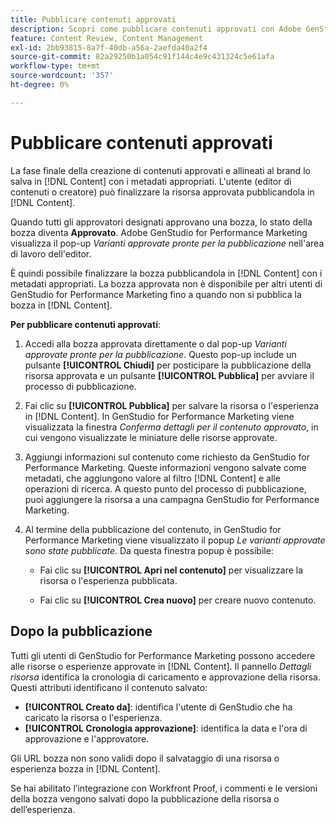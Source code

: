 ```yaml
---
title: Pubblicare contenuti approvati
description: Scopri come pubblicare contenuti approvati con Adobe GenStudio for Performance Marketing.
feature: Content Review, Content Management
exl-id: 2bb93815-8a7f-40db-a56a-2aefda40a2f4
source-git-commit: 82a29250b1a054c91f144c4e9c431324c5e61afa
workflow-type: tm+mt
source-wordcount: '357'
ht-degree: 0%

---
```


# Pubblicare contenuti approvati

La fase finale della creazione di contenuti approvati e allineati al brand lo salva in [!DNL Content] con i metadati appropriati. L&#39;utente (editor di contenuti o creatore) può finalizzare la risorsa approvata pubblicandola in [!DNL Content].

Quando tutti gli approvatori designati approvano una bozza, lo stato della bozza diventa **Approvato**. Adobe GenStudio for Performance Marketing visualizza il pop-up _Varianti approvate pronte per la pubblicazione_ nell&#39;area di lavoro dell&#39;editor.

È quindi possibile finalizzare la bozza pubblicandola in [!DNL Content] con i metadati appropriati. La bozza approvata non è disponibile per altri utenti di GenStudio for Performance Marketing fino a quando non si pubblica la bozza in [!DNL Content].

**Per pubblicare contenuti approvati**:

1. Accedi alla bozza approvata direttamente o dal pop-up _Varianti approvate pronte per la pubblicazione_. Questo pop-up include un pulsante **[!UICONTROL Chiudi]** per posticipare la pubblicazione della risorsa approvata e un pulsante **[!UICONTROL Pubblica]** per avviare il processo di pubblicazione.

1. Fai clic su **[!UICONTROL Pubblica]** per salvare la risorsa o l&#39;esperienza in [!DNL Content]. In GenStudio for Performance Marketing viene visualizzata la finestra _Conferma dettagli per il contenuto approvato_, in cui vengono visualizzate le miniature delle risorse approvate.

1. Aggiungi informazioni sul contenuto come richiesto da GenStudio for Performance Marketing. Queste informazioni vengono salvate come metadati, che aggiungono valore al filtro [!DNL Content] e alle operazioni di ricerca. A questo punto del processo di pubblicazione, puoi aggiungere la risorsa a una campagna GenStudio for Performance Marketing.

1. Al termine della pubblicazione del contenuto, in GenStudio for Performance Marketing viene visualizzato il popup _Le varianti approvate sono state pubblicate_. Da questa finestra popup è possibile:

   * Fai clic su **[!UICONTROL Apri nel contenuto]** per visualizzare la risorsa o l&#39;esperienza pubblicata.

   * Fai clic su **[!UICONTROL Crea nuovo]** per creare nuovo contenuto.

## Dopo la pubblicazione

Tutti gli utenti di GenStudio for Performance Marketing possono accedere alle risorse o esperienze approvate in [!DNL Content]. Il pannello _Dettagli risorsa_ identifica la cronologia di caricamento e approvazione della risorsa. Questi attributi identificano il contenuto salvato:

* **[!UICONTROL Creato da]**: identifica l&#39;utente di GenStudio che ha caricato la risorsa o l&#39;esperienza.
* **[!UICONTROL Cronologia approvazione]**: identifica la data e l&#39;ora di approvazione e l&#39;approvatore.

Gli URL bozza non sono validi dopo il salvataggio di una risorsa o esperienza bozza in [!DNL Content].

Se hai abilitato l’integrazione con Workfront Proof, i commenti e le versioni della bozza vengono salvati dopo la pubblicazione della risorsa o dell’esperienza.
